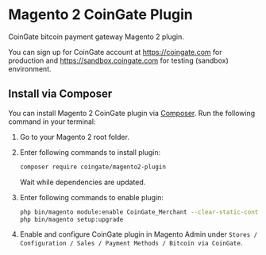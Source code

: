 # Magento 2 CoinGate Plugin

CoinGate bitcoin payment gateway Magento 2 plugin.

You can sign up for CoinGate account at <https://coingate.com> for production and <https://sandbox.coingate.com> for testing (sandbox) environment.

## Install via Composer

You can install Magento 2 CoinGate plugin via [Composer](http://getcomposer.org/). Run the following command in your terminal:

1. Go to your Magento 2 root folder.

2. Enter following commands to install plugin:

    ```bash
    composer require coingate/magento2-plugin
    ```
   Wait while dependencies are updated.

3. Enter following commands to enable plugin:

    ```bash
    php bin/magento module:enable CoinGate_Merchant --clear-static-content
    php bin/magento setup:upgrade
    ```

4. Enable and configure CoinGate plugin in Magento Admin under `Stores / Configuration / Sales / Payment Methods / Bitcoin via CoinGate`.
